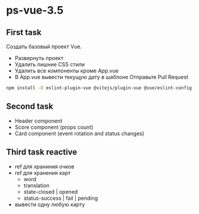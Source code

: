 # ps-vue-3.5

## First task

Создать базовый проект Vue.

- Развернуть проект
- Удалить лишние CSS стили
- Удалить все компоненты кроме App.vue
- В App.vue вывести текущую дату в шаблоне
  Отправьте Pull Request


```bash
npm install -D eslint-plugin-vue @vitejs/plugin-vue @vue/eslint-config-prettier eslint
```

## Second task
- Header component
- Score component (props count)
- Card component (event rotation and status changes)


## Third task reactive

- ref для храниния очков
- ref для хранения карт
  - word
  - translation
  - state-closed | opened
  - status-success | fail | pending
- вывести одну любую карту

